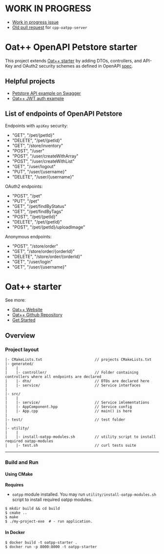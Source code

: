 # WORK IN PROGRESS

- [Work in progress issue](https://github.com/oatpp/oatpp/issues/331)
- [Old pull request](https://github.com/OpenAPITools/openapi-generator/pull/7903) for `cpp-oatpp-server`

# Oat++ OpenAPI Petstore starter

This project extends [Oat++ starter](https://github.com/oatpp/oatpp-starter)
by adding DTOs, controllers, and API-Key and OAuth2 security schemes as
defined in OpenAPI [spec](api/petstore.yaml).

## Helpful projects

- [Petstore API example on Swagger](https://petstore.swagger.io)
- [Oat++ JWT auth example](https://github.com/oatpp/example-jwt)

## List of endpoints of OpenAPI Petstore

Endpoints with `apiKey` security:

- "GET", "/pet/{petId}"
- "DELETE", "/pet/{petId}"
- "GET", "/store/inventory"
- "POST", "/user"
- "POST", "/user/createWithArray"
- "POST", "/user/createWithList"
- "GET", "/user/logout"
- "PUT", "/user/{username}"
- "DELETE", "/user/{username}"

OAuth2 endpoints:

- "POST", "/pet"
- "PUT", "/pet"
- "GET", "/pet/findByStatus"
- "GET", "/pet/findByTags"
- "POST", "/pet/{petId}"
- "DELETE", "/pet/{petId}"
- "POST", "/pet/{petId}/uploadImage"

Anonymous endpoints:

- "POST", "/store/order"
- "GET", "/store/order/{orderId}"
- "DELETE", "/store/order/{orderId}"
- "GET", "/user/login"
- "GET", "/user/{username}"

# Oat++ starter

See more:

- [Oat++ Website](https://oatpp.io/)
- [Oat++ Github Repository](https://github.com/oatpp/oatpp)
- [Get Started](https://oatpp.io/docs/start)

## Overview

### Project layout

```
|- CMakeLists.txt                        // projects CMakeLists.txt
|- generated/
|    |
|    |- controller/                      // Folder containing controllers where all endpoints are declared
|    |- dto/                             // DTOs are declared here
|    |- service/                         // Service interfaces
|
|- src/
|    |
|    |- service/                         // Service imlementations
|    |- AppComponent.hpp                 // Service config
|    |- App.cpp                          // main() is here
|
|- test/                                 // test folder
|
|- utility/
|    |
|    |- install-oatpp-modules.sh         // utility script to install required oatpp-modules
|    |- test.sh                          // curl tests suite
```

---

### Build and Run

#### Using CMake

**Requires**

- `oatpp` module installed. You may run `utility/install-oatpp-modules.sh`
script to install required oatpp modules.

```
$ mkdir build && cd build
$ cmake ..
$ make
$ ./my-project-exe  # - run application.

```

#### In Docker

```
$ docker build -t oatpp-starter .
$ docker run -p 8000:8000 -t oatpp-starter
```
